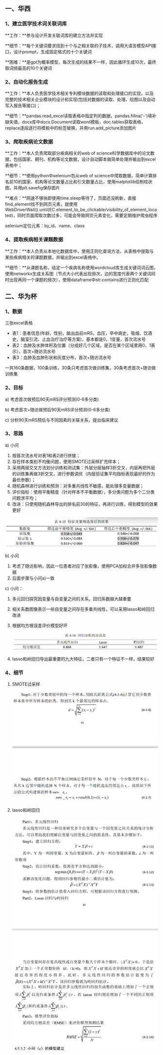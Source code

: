 ## 一、华西

### 1、建立医学技术词关联词库

**工作：**参与设计开发关联词库的建立方法并实现

**细节：**每个关键词要求找到十个与之相关联的子技术，调用大语言模型API接口，设计prompt，生成固定格式的十个关键词

**困难：**是gpt为概率模型，每次生成的结果不一样，因此循环生成10次，最终取词频最高的10个关键词

### 2、自动化报告生成

**工作：**本人负责医学技术相关专利模块数据的读取和处理接口的实现，以及完整的技术相关企业模块的设计和实现(包括对数据的读取、处理、绘图以及自动写入报告等接口)；

**细节：**pandas.read_excel读取表格中指定列的数据，pandas.fillna('-')填补缺失值，docx库中docx.Document读取word模板，doc.tables获取表格，replace逐段逐行将模板中的标签替换，并用run.add_picture添加图片

### 3、爬取疾病论文数据

**工作：**本人负责爬取部分疾病相关的web of science科学数据库中的论文数据，包括国家、期刊、机构等论文数据，设计自动脚本做简单处理并输出到excel表格中；

**细节：**使用python中selenium包从web of science中爬取数据，简单计算排名前10的国家、机构等论文数量占比和引文数量占比，使用matplotlib绘制柱状图，并用plt.savefig保存图片

**难点：**网速不够快即使用time.sleep等待了，页面还没刷新，直接find_element找不到网页元素，就使用WebDriverWait().until(EC.element_to_be_clickable/visibility_of_element_located)，同时页面爬取次数过多，可能会导致网页元素变化，需要定期维护爬虫程序

selenium定位元素：by_id、name、class

### 4、提取疾病相关课题数据

**工作：**本人负责从本地化数据库中，使用正则化查询方法，从表格中提取与某些疾病相关的课题数据，并输出到excel表格中。

**细节：**从课题名称，给定一个疾病名称使用wordcloud库生成关键词词云图，使用networkx生成关系图（节点大小代表出现频次，边的宽度代表两个关键词同时出现再同一个课题的频次），使用dataframe中str.contains进行正则化匹配

## 二、华为杯

### 1、数据

三张excel表格

- 表1：患者信息(年龄，性别，脑出血前mRS，血压，卒中病史，吸烟、饮酒史，脑室引流、止血治疗治疗等方案)，基本都是0，1变量，首次流水号
- 表2：血肿及水肿体积及位置（分成好几个区域，是否在某个区域里用0、1表示），首次+随访流水号
- 表3：血肿及血肿形状和灰度分布，首次+随访流水号

一共160条数据，100条训练，30条只考虑首次做训练集，30条考虑首次+随访做训练集

### 2、目标

a) 考虑首次做预后90天mRS评分预测(0-6多分类)

b) 考虑首次+随访做预后90天mRS评分预测(0-6多分类)

c) 分析90天mRS预后与不同因素的关联关系，提出临床建议

### 3、思路

a) 小问

1. 按首次流水号对表1和表2进行拼接；
2. 存在样本类别不均衡问题，使用SMOTE过采样扩充样本；
3. 采用两层交叉方法划分训练和测试集：外层分层抽样3折交叉，内层再把外层的训练集再做3折交叉，进行参数调优（内层验证集平均指标表现最好的作为最优参数）；
4. 随机森林进行训练和预测：对多重共线性不敏感，能处理多变量数据；
5. 评价指标：使用平衡精度（针对样本不平衡数据），多分类问题为多个二分类问题求平均；
6. 改进：只使用随机森林导出的排名前30的特征，再进行训练，得到模型的效果更好

![image-20250315180714655](images/简历/image-20250315180714655.png)

b) 小问

1. 考虑了随访影响，因此一位患者对应了张影像，使用PCA加权合并多张影像数据
2. 后面步骤与小问a)一致

c) 小问：

1. 多元回归探究因变量与自变量之间的关系，回归系数越大越重要

2. 相关系数图像表示一些自变量之间存在多重共线性，可以采用lasso和岭回归改进

3. 根据均方根误差评价模型好坏

   ![image-20250315181917351](images/简历/image-20250315181917351.png)

4. lasso和岭回归导出最重要的九大特征，二者只有一个特征不一样，结果较好

### 4、细节

1. SMOTE过采样

   ![image-20250315182652663](images/简历/image-20250315182652663.png)

2. lasso和岭回归

   ![image-20250315183220906](images/简历/image-20250315183220906.png)

